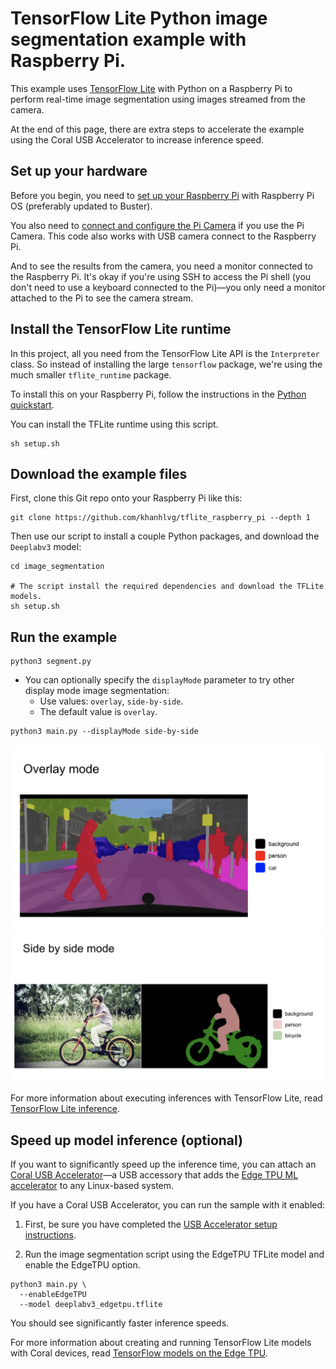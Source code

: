 # TensorFlow Lite Python image segmentation example with Raspberry Pi.

This example uses [TensorFlow Lite](https://tensorflow.org/lite) with Python
on a Raspberry Pi to perform real-time image segmentation using images
streamed from the camera.

At the end of this page, there are extra steps to accelerate the example using the Coral USB Accelerator to increase inference speed.


## Set up your hardware

Before you begin, you need to [set up your Raspberry Pi](
https://projects.raspberrypi.org/en/projects/raspberry-pi-setting-up) with
Raspberry Pi OS (preferably updated to Buster).

You also need to [connect and configure the Pi Camera](
https://www.raspberrypi.org/documentation/configuration/camera.md) if you use the 
Pi Camera. This code also works with USB camera connect to the Raspberry Pi.

And to see the results from the camera, you need a monitor connected
to the Raspberry Pi. It's okay if you're using SSH to access the Pi shell
(you don't need to use a keyboard connected to the Pi)—you only need a monitor
attached to the Pi to see the camera stream.


## Install the TensorFlow Lite runtime

In this project, all you need from the TensorFlow Lite API is the `Interpreter`
class. So instead of installing the large `tensorflow` package, we're using the
much smaller `tflite_runtime` package.

To install this on your Raspberry Pi, follow the instructions in the
[Python quickstart](https://www.tensorflow.org/lite/guide/python#install_tensorflow_lite_for_python).

You can install the TFLite runtime using this script.

```
sh setup.sh
```

## Download the example files

First, clone this Git repo onto your Raspberry Pi like this:

```
git clone https://github.com/khanhlvg/tflite_raspberry_pi --depth 1
```

Then use our script to install a couple Python packages, and
download the `Deeplabv3` model:

```
cd image_segmentation

# The script install the required dependencies and download the TFLite models.
sh setup.sh
```

## Run the example

```
python3 segment.py
```
*   You can optionally specify the `displayMode` parameter to try other display mode image segmentation:
    *   Use values: `overlay`, `side-by-side`.
    *   The default value is `overlay`.

```
python3 main.py --displayMode side-by-side
```

![Overlay Image](overlay_mode.png)
![Side-by-side Image](sidebyside_mode.png)

For more information about executing inferences with TensorFlow Lite, read
[TensorFlow Lite inference](https://www.tensorflow.org/lite/guide/inference).

## Speed up model inference (optional)

If you want to significantly speed up the inference time, you can attach an
[Coral USB Accelerator](
https://coral.withgoogle.com/products/accelerator)—a USB accessory that adds
the [Edge TPU ML accelerator](https://coral.withgoogle.com/docs/edgetpu/faq/)
to any Linux-based system.

If you have a Coral USB Accelerator, you can run the sample with it enabled:

1.  First, be sure you have completed the [USB Accelerator setup instructions](
    https://coral.withgoogle.com/docs/accelerator/get-started/).

2.  Run the image segmentation script using the EdgeTPU TFLite model and enable 
    the EdgeTPU option.   

```
python3 main.py \
  --enableEdgeTPU
  --model deeplabv3_edgetpu.tflite
```

You should see significantly faster inference speeds.

For more information about creating and running TensorFlow Lite models with
Coral devices, read [TensorFlow models on the Edge TPU](
https://coral.withgoogle.com/docs/edgetpu/models-intro/).
